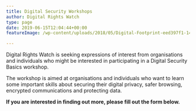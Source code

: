 ```yaml
---
title: Digital Security Workshops
author: Digital Rights Watch
type: page
date: 2019-06-15T12:04:44+00:00
featureImage: /wp-content/uploads/2018/05/Digital-Footprint-eed397f1-1400x532-1.png

---
```

Digital Rights Watch is seeking expressions of interest from organisations and individuals who might be interested in participating in a Digital Security Basics workshop.

The workshop is aimed at organisations and individuals who want to learn some important skills about securing their digital privacy, safer browsing, encrypted communications and protecting data.

**If you are interested in finding out more, please fill out the form below.**